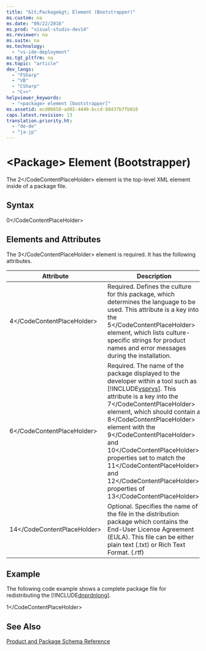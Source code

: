 ```yaml
---
title: "&lt;Package&gt; Element (Bootstrapper)"
ms.custom: na
ms.date: "09/22/2016"
ms.prod: "visual-studio-dev14"
ms.reviewer: na
ms.suite: na
ms.technology: 
  - "vs-ide-deployment"
ms.tgt_pltfrm: na
ms.topic: "article"
dev_langs: 
  - "FSharp"
  - "VB"
  - "CSharp"
  - "C++"
helpviewer_keywords: 
  - "<package> element [bootstrapper]"
ms.assetid: ecd06658-ad02-4440-bccd-88437b7fb816
caps.latest.revision: 13
translation.priority.ht: 
  - "de-de"
  - "ja-jp"
---
```

# &lt;Package&gt; Element (Bootstrapper)
The <CodeContentPlaceHolder>2\</CodeContentPlaceHolder> element is the top-level XML element inside of a package file.  
  
## Syntax  
  
<CodeContentPlaceHolder>0\</CodeContentPlaceHolder>  
## Elements and Attributes  
 The <CodeContentPlaceHolder>3\</CodeContentPlaceHolder> element is required. It has the following attributes.  
  
|Attribute|Description|  
|---------------|-----------------|  
|<CodeContentPlaceHolder>4\</CodeContentPlaceHolder>|Required. Defines the culture for this package, which determines the language to be used. This attribute is a key into the <CodeContentPlaceHolder>5\</CodeContentPlaceHolder> element, which lists culture-specific strings for product names and error messages during the installation.|  
|<CodeContentPlaceHolder>6\</CodeContentPlaceHolder>|Required. The name of the package displayed to the developer within a tool such as [!INCLUDE[vsprvs](../vs140/includes/vsprvs_md.md)]. This attribute is a key into the <CodeContentPlaceHolder>7\</CodeContentPlaceHolder> element, which should contain a <CodeContentPlaceHolder>8\</CodeContentPlaceHolder> element with the <CodeContentPlaceHolder>9\</CodeContentPlaceHolder> and <CodeContentPlaceHolder>10\</CodeContentPlaceHolder> properties set to match the <CodeContentPlaceHolder>11\</CodeContentPlaceHolder> and <CodeContentPlaceHolder>12\</CodeContentPlaceHolder> properties of <CodeContentPlaceHolder>13\</CodeContentPlaceHolder>.|  
|<CodeContentPlaceHolder>14\</CodeContentPlaceHolder>|Optional. Specifies the name of the file in the distribution package which contains the End-User License Agreement (EULA).  This file can be either plain text (.txt) or Rich Text Format. (.rtf)|  
  
## Example  
 The following code example shows a complete package file for redistributing the [!INCLUDE[dnprdnlong](../vs140/includes/dnprdnlong_md.md)].  
  
<CodeContentPlaceHolder>1\</CodeContentPlaceHolder>  
## See Also  
 [Product and Package Schema Reference](../vs140/product-and-package-schema-reference.md)